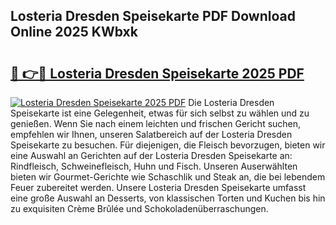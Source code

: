 ## Losteria Dresden Speisekarte PDF Download Online 2025 KWbxk

# <h2><a href="http://gc61wri.nevu.top/?p=Losteria+Dresden+Speisekarte">🔗 👉🔴 Losteria Dresden Speisekarte 2025 PDF</a></h2>

[![Losteria Dresden Speisekarte 2025 PDF](https://i.imgur.com/dBaPXMq.png)](http://gc61wri.nevu.top/?p=Losteria+Dresden+Speisekarte)
Die Losteria Dresden Speisekarte ist eine Gelegenheit, etwas für sich selbst zu wählen und zu genießen. Wenn Sie nach einem leichten und frischen Gericht suchen, empfehlen wir Ihnen, unseren Salatbereich auf der Losteria Dresden Speisekarte zu besuchen. Für diejenigen, die Fleisch bevorzugen, bieten wir eine Auswahl an Gerichten auf der Losteria Dresden Speisekarte an: Rindfleisch, Schweinefleisch, Huhn und Fisch. Unseren Auserwählten bieten wir Gourmet-Gerichte wie Schaschlik und Steak an, die bei lebendem Feuer zubereitet werden. Unsere Losteria Dresden Speisekarte umfasst eine große Auswahl an Desserts, von klassischen Torten und Kuchen bis hin zu exquisiten Crème Brûlée und Schokoladenüberraschungen.
